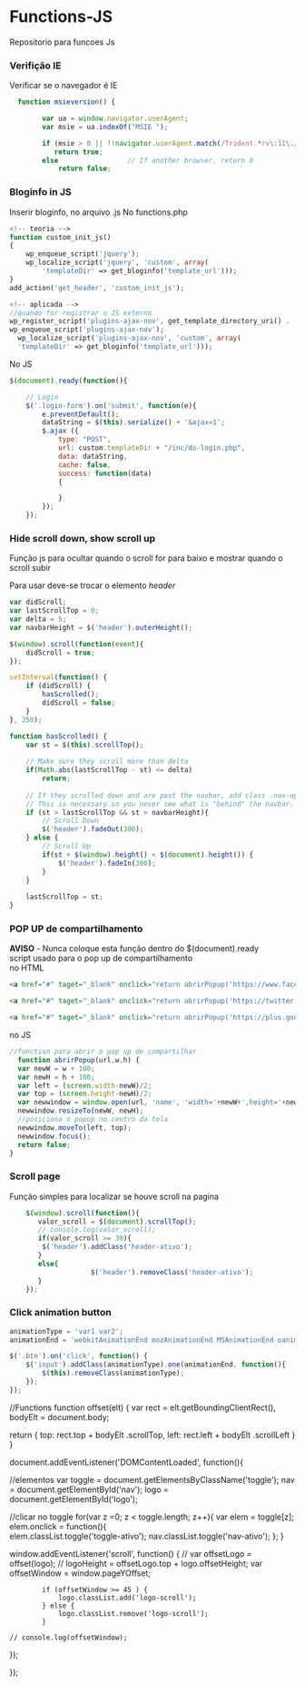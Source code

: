 # Functions-JS
Repositorio para funcoes Js


### Verifição IE
Verificar se o navegador é IE
``` js
  function msieversion() {

        var ua = window.navigator.userAgent;
        var msie = ua.indexOf("MSIE ");

        if (msie > 0 || !!navigator.userAgent.match(/Trident.*rv\:11\./))      // If Internet Explorer, return version number
           return true;
        else                 // If another browser, return 0
            return false;
```

### Bloginfo in JS
Inserir bloginfo, no arquivo .js
No functions.php
``` php
<!-- teoria -->
function custom_init_js()
{
    wp_enqueue_script('jquery');
    wp_localize_script('jquery', 'custom', array(
        'templateDir' => get_bloginfo('template_url')));
}
add_action('get_header', 'custom_init_js');

<!-- aplicada -->
//quando for registrar o JS externo
wp_register_script('plugins-ajax-nov', get_template_directory_uri() . '/js/plugins-ajax-novidade.js', array(), '1.0');
wp_enqueue_script('plugins-ajax-nov');
  wp_localize_script('plugins-ajax-nov', 'custom', array(
  'templateDir' => get_bloginfo('template_url')));
```

No JS
``` js
$(document).ready(function(){

    // Login
    $('.login-form').on('submit', function(e){
        e.preventDefault();
        dataString = $(this).serialize() + '&ajax=1';
        $.ajax ({
            type: "POST",
            url: custom.templateDir + "/inc/do-login.php",
            data: dataString,
            cache: false,
            success: function(data)
            {

            }
        });
    });
```
### Hide scroll down, show scroll up
Função js para ocultar quando o scroll for para baixo e mostrar quando o scroll subir

Para usar deve-se trocar o elemento _header_
``` js
var didScroll;
var lastScrollTop = 0;
var delta = 5;
var navbarHeight = $('header').outerHeight();

$(window).scroll(function(event){
    didScroll = true;
});

setInterval(function() {
    if (didScroll) {
        hasScrolled();
        didScroll = false;
    }
}, 250);

function hasScrolled() {
    var st = $(this).scrollTop();
    
    // Make sure they scroll more than delta
    if(Math.abs(lastScrollTop - st) <= delta)
        return;
    
    // If they scrolled down and are past the navbar, add class .nav-up.
    // This is necessary so you never see what is "behind" the navbar.
    if (st > lastScrollTop && st > navbarHeight){
        // Scroll Down
        $('header').fadeOut(300);
    } else {
        // Scroll Up
        if(st + $(window).height() < $(document).height()) {
            $('header').fadeIn(300);
        }
    }
    
    lastScrollTop = st;
}
```

### POP UP de compartilhamento
**AVISO** - Nunca coloque esta função dentro do $(document).ready <br>
script usado para o pop up de compartilhamento <br>
no HTML
``` html
<a href="#" taget="_blank" onclick="return abrirPopup('https://www.facebook.com/sharer/sharer.php?u=<?php the_permalink() ?>', 700, 400);">Facebook</a>

<a href="#" taget="_blank" onclick="return abrirPopup('https://twitter.com/intent/tweet?url=<?php the_permalink() ?>', 700, 400);">Twitter</a>

<a href="#" taget="_blank" onclick="return abrirPopup('https://plus.google.com/share?url=<?php the_permalink() ?>', 700, 400);">Google+</a>
```

no JS
``` js
//function para abrir o pop up de compartilhar
  function abrirPopup(url,w,h) {
  var newW = w + 100;
  var newH = h + 100;
  var left = (screen.width-newW)/2;
  var top = (screen.height-newH)/2;
  var newwindow = window.open(url, 'name', 'width='+newW+',height='+newH+',left='+left+',top='+top);
  newwindow.resizeTo(newW, newH);
  //posiciona o popup no centro da tela
  newwindow.moveTo(left, top);
  newwindow.focus();
  return false;
}
```

### Scroll page
Função simples para localizar se houve scroll na pagina
``` js
    $(window).scroll(function(){
       valor_scroll = $(document).scrollTop();
       // console.log(valor_scroll);
       if(valor_scroll >= 30){
       	$('header').addClass('header-ativo');
       }
       else{
					$('header').removeClass('header-ativo');
       }
    });
```

### Click animation button
``` js
animationType = 'var1 var2';
animationEnd = 'webkitAnimationEnd mozAnimationEnd MSAnimationEnd oanimationend animationend';

$('.btn').on('click', function() {
	$('input').addClass(animationType).one(animationEnd, function(){
		$(this).removeClass(animationType);
	});
});
```



<!-- teste -->

//Functions 
function offset(elt) {
var rect = elt.getBoundingClientRect(), bodyElt = document.body;

return {
  top: rect.top + bodyElt .scrollTop,
  left: rect.left + bodyElt .scrollLeft
}
}


document.addEventListener('DOMContentLoaded', function(){

//elementos
var toggle = document.getElementsByClassName('toggle');
		nav    = document.getElementById('nav');
		logo   = document.getElementById('logo');

//clicar no toggle
for(var z =0; z < toggle.length; z++){
    var elem = toggle[z];   
    elem.onclick = function(){        
    	elem.classList.toggle('toggle-ativo');
    	nav.classList.toggle('nav-ativo');
    };
}

window.addEventListener('scroll', function() {
	// var offsetLogo = offset(logo);
	// 		logoHeight = offsetLogo.top + logo.offsetHeight;
		var	offsetWindow = window.pageYOffset;

			if (offsetWindow >= 45 ) {
				logo.classList.add('logo-scroll');
			} else {
				logo.classList.remove('logo-scroll');
			}

	// console.log(offsetWindow);

});


});
